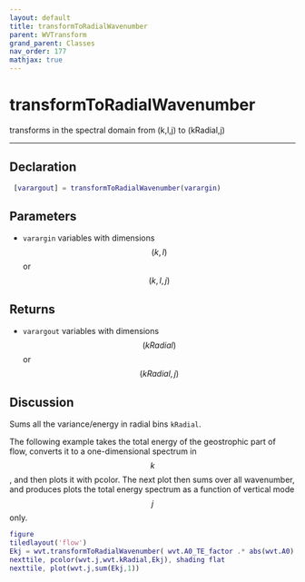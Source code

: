 ```yaml
---
layout: default
title: transformToRadialWavenumber
parent: WVTransform
grand_parent: Classes
nav_order: 177
mathjax: true
---
```


#  transformToRadialWavenumber

transforms in the spectral domain from (k,l,j) to (kRadial,j)


---

## Declaration
```matlab
 [varargout] = transformToRadialWavenumber(varargin) 
```
## Parameters
+ `varargin`  variables with dimensions $$(k,l)$$ or $$(k,l,j)$$

## Returns
+ `varargout`  variables with dimensions $$(kRadial)$$ or $$(kRadial,j)$$

## Discussion

  Sums all the variance/energy in radial bins `kRadial`.
 
  The following example takes the total energy of the geostrophic part of
  flow, converts it to a one-dimensional spectrum in $$k$$, and then plots
  it with pcolor. The next plot then sums over all wavenumber, and produces
  plots the total energy spectrum as a function of vertical mode $$j$$
  only.
 
  ```matlab
  figure
  tiledlayout('flow')
  Ekj = wvt.transformToRadialWavenumber( wvt.A0_TE_factor .* abs(wvt.A0).^2 );
  nexttile, pcolor(wvt.j,wvt.kRadial,Ekj), shading flat
  nexttile, plot(wvt.j,sum(Ekj,1))
  ```
 
        
